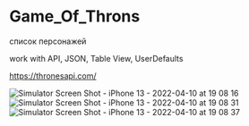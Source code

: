 # Game_Of_Throns

список персонажей 

work with API, JSON, Table View, UserDefaults

https://thronesapi.com/


![Simulator Screen Shot - iPhone 13 - 2022-04-10 at 19 08 16](https://user-images.githubusercontent.com/81037313/162629071-067eb12c-847f-40de-840b-c3e6b57bab90.png)
![Simulator Screen Shot - iPhone 13 - 2022-04-10 at 19 08 31](https://user-images.githubusercontent.com/81037313/162629076-c0f20a8f-d257-4a7b-a063-ea53ce5c3db7.png)
![Simulator Screen Shot - iPhone 13 - 2022-04-10 at 19 08 37](https://user-images.githubusercontent.com/81037313/162629089-2b61bd14-0348-4e07-882f-a115209e8cb6.png)
